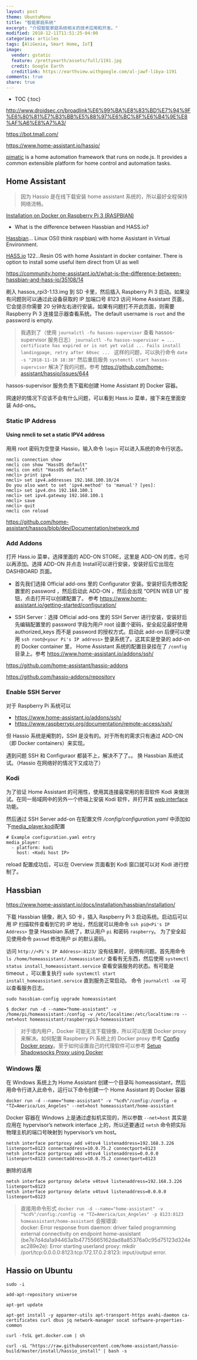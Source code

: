 ```yaml
---
layout: post
theme: UbuntuMono
title: "智能家庭系统"
excerpt: "介绍智能家庭系统相关的技术应用和开发。"
modified: 2018-12-11T11:51:25-04:00
categories: articles
tags: [AliGenie, Smart Home, IoT]
image:
  vendor: gstatic
  feature: /prettyearth/assets/full/1191.jpg
  credit: Google Earth
  creditlink: https://earthview.withgoogle.com/al-jawf-libya-1191
comments: true
share: true
---
```


* TOC
{:toc}


http://www.droidsec.cn/broadlink%E6%99%BA%E8%83%BD%E7%94%9F%E6%80%81%E7%B3%BB%E5%88%97%E6%BC%8F%E6%B4%9E%E8%AF%A6%E8%A7%A3/

https://bot.tmall.com/

https://www.home-assistant.io/hassio/

[pimatic][pimatic] is a home automation framework that runs on node.js. It provides a common extensible platform for home control and automation tasks.

## Home Assistant

> 因为 Hassio 是在线下载安装 home assistant 系统的，所以最好全程保持网络流畅。

[Installation on Docker on Raspberry Pi 3 (RASPBIAN)](https://www.home-assistant.io/docs/installation/docker/#raspberry-pi-3-raspbian)

* What is the difference between Hassbian and HASS.io?

[Hassbian](https://www.home-assistant.io/docs/installation/hassbian/installation/)… Linux OS(I think raspbian) with home Assistant in Virtual Environment.

[HASS.io](https://www.home-assistant.io/hassio/installation/) 122…Resin OS with home Assistant in docker container. There is option to install some useful item direct from UI as well

https://community.home-assistant.io/t/what-is-the-difference-between-hassbian-and-hass-io/35108/14

刷入 hassos_rpi3-1.13.img 到 SD 卡里，然后插入 Raspberry Pi 3 启动。如果没有问题则可以通过此设备获取的 IP 加端口号 8123 访问 Home Assistant 页面，它会提示你需要 20 分钟左右进行安装。如果有问题打不开此页面，则需要 Raspberry Pi 3 连接显示器查看系统。The default username is `root` and the password is empty.

> 我遇到了（使用 `journalctl -fu hassos-supervisor` 查看 hassos-supervisor 服务日志） `journalctl -fu hassos-supervisor = ... certificate has expired or is not yet valid ... Fails install landingpage, retry after 60sec ... ` 这样的问题，可以执行命令 `date -s "2018-11-18 18:38"` 然后重启服务 `systemctl start hassos-supervisor` 解决了我的问题。参考 https://github.com/home-assistant/hassio/issues/644

hassos-supervisor 服务负责下载和创建 Home Assistant 的 Docker 容器。

网速好的情况下应该不会有什么问题，可以看到 Hass.io 菜单，接下来在里面安装 Add-ons。

### Static IP Address

#### Using nmcli to set a static IPV4 address

用用 root 密码为空登录 Hassio，输入命令 `login` 可以进入系统的命令行状态。

```
nmcli connection show
nmcli con show "HassOS default"
nmcli con edit "HassOS default"
nmcli> print ipv4
nmcli> set ipv4.addresses 192.168.100.10/24
Do you also want to set 'ipv4.method' to 'manual'? [yes]:
nmcli> set ipv4.dns 192.168.100.1
nmcli> set ipv4.gateway 192.168.100.1
nmcli> save
nmcli> quit
nmcli con reload
```

https://github.com/home-assistant/hassos/blob/dev/Documentation/network.md

### Add Addons

打开 Hass.io 菜单，选择里面的 ADD-ON STORE，这里是 ADD-ON 的库，也可以再添加。选择 ADD-ON 并点击 Install可以进行安装，安装好后它出现在 DASHBOARD 页面。

* 首先我们选择 Official add-ons 里的 Configurator 安装。安装好后先修改配置里的 password ，然后启动此 ADD-ON ，然后会出现 “OPEN WEB UI” 按钮，点击打开可以创建配置了。 参考 https://www.home-assistant.io/getting-started/configuration/

* SSH Server：选择 Official add-ons 里的 SSH Server 进行安装，安装好后先编辑配置里的 password 字段为用户 root 设置个密码，安全起见最好使用 authorized_keys 而不是 password 的授权方式。启动此 add-on 后便可以使用 `ssh root@<your Pi's IP address>` 登录系统了。这其实是登录的 add-on 的 Docker container 里， Home Assistant 系统的配置目录挂在了 `/config` 目录上。参考 https://www.home-assistant.io/addons/ssh/

https://github.com/home-assistant/hassio-addons

https://github.com/hassio-addons/repository

### Enable SSH Server
对于 Raspberry Pi 系统可以

* https://www.home-assistant.io/addons/ssh/
* https://www.raspberrypi.org/documentation/remote-access/ssh/

但 Hassio 系统是阉割的，SSH 是没有的。对于所有的需求只有通过 ADD-ON （即 Docker containers）来实现。

遇到问题 SSH 和 Configuraor 都装不上，解决不了了。。 换 Hassbian 系统试试。（Hassio 在网络好的情况下又成功了）

### Kodi

为了验证 Home Assistant 的可用性，使用其连接最常用的影音软件 Kodi 来做测试。在同一局域网中的另外一个终端上安装 Kodi 软件，并打开其 [web interface](https://kodi.wiki/view/Web_interface) 功能。

然后通过 SSH Server add-on 在配置文件 _/config/configuration.yaml_ 中添加如下[media_player.kodi](https://www.home-assistant.io/components/media_player.kodi/)配置
```
# Example configuration.yaml entry
media_player:
  - platform: kodi
    host: <Kodi host IP>
```
reload 配置成功后，可以在 Overview 页面看到 Kodi 窗口就可以对 Kodi 进行控制了。

## Hassbian

https://www.home-assistant.io/docs/installation/hassbian/installation/

下载 Hassbian 镜像，刷入 SD 卡，插入 Raspberry Pi 3 启动系统。启动后可以用 IP 扫描软件查看到它的 IP 地址，然后就可以用命令 `ssh pi@<Pi's IP Address>` 登录 Hassbian 系统了，默认用户 `pi` 和密码 `raspberry`。
为了安全起见使用命令 `passwd` 修改用户 pi 的默认密码。

访问 `http://<Pi's IP Address>:8123/` 没有结果时，说明有问题。首先用命令 `ls /home/homeassistant/.homeassistant/` 查看有无东西，然后使用 `systemctl status install_homeassistant.service` 查看安装服务的状态。有可能是 timeout ，可以重复执行 `sudo systemctl start install_homeassistant.service` 直到服务正常启动。 命令 `journalctl -xe` 可以查看服务日志。

`sudo hassbian-config upgrade homeassistant`

```
$ docker run -d --name="home-assistant" -v /home/pi/homeassistant:/config -v /etc/localtime:/etc/localtime:ro --net=host homeassistant/raspberrypi3-homeassistant
```

> 对于墙内用户，Docker 可能无法下载镜像，所以可以配置 Docker proxy 来解决。如何配置 Raspberry Pi 系统上的 Docker proxy 参考 [Config Docker proxy](/articles/kubernetes-cluster-on-raspberry-pi/#docker-proxy)。至于如何设置自己的代理软件可以参考 [Setup Shadowsocks Proxy using Docker](/articles/setup-shadowsocks-proxy-using-docker/)

### Windows 版

在 Windows 系统上为 Home Assistant 创建一个目录叫 homeassistant，然后用命令行进入此命令，运行以下命令创建一个 Home Assistant 的 Docker 容器
```
docker run -d --name="home-assistant" -v "%cd%"/config:/config -e "TZ=America/Los_Angeles" --net=host homeassistant/home-assistant
```

Docker 容器在 Windows 上是通过虚拟机实现的，所以参数 `--net=host` 其实是应用在 hypervisor’s network interface 上的，所以还要通过 `netsh` 命令把实际物理主机的端口号映射到 hypervisor’s vm host。
```
netsh interface portproxy add v4tov4 listenaddress=192.168.3.226 listenport=8123 connectaddress=10.0.75.2 connectport=8123
netsh interface portproxy add v4tov4 listenaddress=0.0.0.0 listenport=8123 connectaddress=10.0.75.2 connectport=8123
```

删除的话用
```
netsh interface portproxy delete v4tov4 listenaddress=192.168.3.226 listenport=8123
netsh interface portproxy delete v4tov4 listenaddress=0.0.0.0 listenport=8123
```

> 直接用命令形式 `docker run -d --name="home-assistant" -v "%cd%"/config:/config -e "TZ=America/Los_Angeles" -p 8123:8123 homeassistant/home-assistant` 会报错误:<br>
docker: Error response from daemon: driver failed programming external connectivity on endpoint home-assistant (be7e7d4da1a94463a1b47755665162dad8a85376a0c95d75123d324eac289e2e): Error starting userland proxy: mkdir /port/tcp:0.0.0.0:8123:tcp:172.17.0.2:8123: input/output error.

## Hassio on Ubuntu

```
sudo -i

add-apt-repository universe

apt-get update

apt-get install -y apparmor-utils apt-transport-https avahi-daemon ca-certificates curl dbus jq network-manager socat software-properties-common

curl -fsSL get.docker.com | sh

curl -sL "https://raw.githubusercontent.com/home-assistant/hassio-build/master/install/hassio_install" | bash -s
```

[pimatic]:https://pimatic.org/

